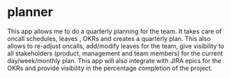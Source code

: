 # planner

This app allows me to do a quarterly planning for the team. It takes care of oncall schedules, leaves , OKRs and creates a quarterly plan. This also allows to re-adjust oncalls, add/modify leaves for the team, give visibility to all stakeholders (product, management and team members) for the current day/week/monthly plan. This app will also integrate with JIRA epics for the OKRs and provide visibility in the percentage completion of the project.
